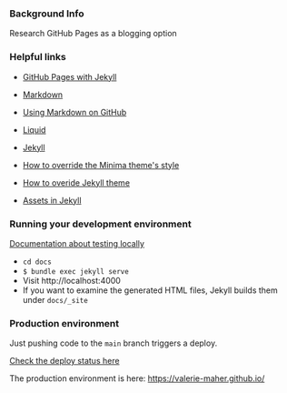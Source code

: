 ### Background Info

Research GitHub Pages as a blogging option

### Helpful links

* [GitHub Pages with Jekyll](https://docs.github.com/en/pages/setting-up-a-github-pages-site-with-jekyll/)
* [Markdown](https://daringfireball.net/projects/markdown/)
* [Using Markdown on GitHub](https://docs.github.com/en/github/writing-on-github/getting-started-with-writing-and-formatting-on-github/basic-writing-and-formatting-syntax)
* [Liquid](https://shopify.github.io/liquid/)

* [Jekyll](https://jekyllrb.com/docs/)
* [How to override the Minima theme's style](https://github.com/jekyll/minima/tree/v2.5.1#customization)
* [How to overide Jekyll theme](https://jekyllrb.com/docs/themes/#overriding-theme-defaults)
* [Assets in Jekyll](https://jekyllrb.com/docs/step-by-step/07-assets/)

### Running your development environment

[Documentation about testing locally](https://docs.github.com/en/pages/setting-up-a-github-pages-site-with-jekyll/testing-your-github-pages-site-locally-with-jekyll)

* `cd docs`
* `$ bundle exec jekyll serve`
* Visit http://localhost:4000
* If you want to examine the generated HTML files, Jekyll builds them under `docs/_site`

### Production environment

Just pushing code to the `main` branch triggers a deploy.

[Check the deploy status here](https://github.com/valerie-maher/valerie-maher.github.io/deployments/activity_log?environment=github-pages)

The production environment is here:
https://valerie-maher.github.io/

